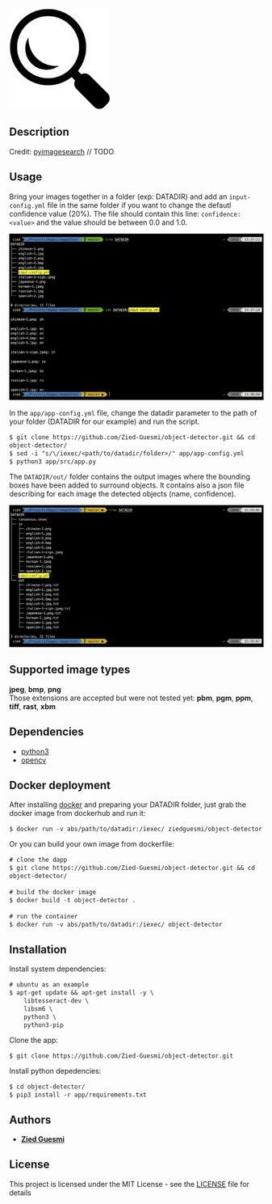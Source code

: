<img src="./logo.png" width="200">


## Description
Credit: [pyimagesearch](https://www.pyimagesearch.com/2017/09/11/object-detection-with-deep-learning-and-opencv/)
// TODO

## Usage

Bring your images together in a folder (exp: DATADIR) and add an ```input-config.yml``` file in the same folder if you want to change the defautl confidence value (20%). The file should contain this line: ```confidence: <value>``` and the value should be between 0.0 and 1.0.

![screenshot](./images/screenshot-1.png)

In the ```app/app-config.yml``` file, change the datadir parameter to the path of your folder (DATADIR for our example) and run the script.

    $ git clone https://github.com/Zied-Guesmi/object-detector.git && cd object-detector/
    $ sed -i "s/\/iexec/<path/to/datadir/folder>/" app/app-config.yml
    $ python3 app/src/app.py

The ```DATADIR/out/``` folder contains the output images where the bounding boxes have been added to surround  objects. It contains also a json file describing for each image the detected objects (name, confidence).

![screenshot](./images/screenshot-2.png)


## Supported image types

**jpeg**, **bmp**, **png**  
Those extensions are accepted but were not tested yet: **pbm**, **pgm**, **ppm**, **tiff**, **rast**, **xbm**  


## Dependencies

- [python3](https://www.python.org/)  
- [opencv](https://opencv.org/)


## Docker deployment

After installing [docker](https://docs.docker.com/install/) and preparing your DATADIR folder, just grab the docker image from dockerhub and run it:

    $ docker run -v abs/path/to/datadir:/iexec/ ziedguesmi/object-detector

Or you can build your own image from dockerfile:

    # clone the dapp
    $ git clone https://github.com/Zied-Guesmi/object-detector.git && cd object-detector/ 

    # build the docker image
    $ docker build -t object-detector .

    # run the container
    $ docker run -v abs/path/to/datadir:/iexec/ object-detector


## Installation

Install system dependencies:

    # ubuntu as an example
    $ apt-get update && apt-get install -y \
        libtesseract-dev \
        libsm6 \
        python3 \
        python3-pip

Clone the app:

    $ git clone https://github.com/Zied-Guesmi/object-detector.git

Install python depedencies:

    $ cd object-detector/
    $ pip3 install -r app/requirements.txt


## Authors

- **[Zied Guesmi](https://github.com/Zied-Guesmi)**


## License

This project is licensed under the MIT License - see the [LICENSE](https://github.com/Zied-Guesmi/object-detector/blob/master/LICENSE) file for details
